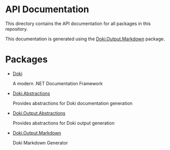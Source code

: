 # API Documentation

This directory contains the API documentation for all packages in this repository.

This documentation is generated using the [Doki.Output.Markdown](../src/Doki.Output.Markdown/README.md) package.

[//]: <!DOKI>
# Packages

- [Doki](Doki/README.md)
  
  A modern .NET Documentation Framework

- [Doki.Abstractions](Doki.Abstractions/README.md)
  
  Provides abstractions for Doki documentation generation

- [Doki.Output.Abstractions](Doki.Output.Abstractions/README.md)
  
  Provides abstractions for Doki output generation

- [Doki.Output.Markdown](Doki.Output.Markdown/README.md)
  
  Doki Markdown Generator




[//]: </!DOKI>
